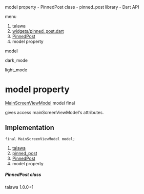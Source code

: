 




model property - PinnedPost class - pinned\_post library - Dart API







menu

1. [talawa](../../index.html)
2. [widgets/pinned\_post.dart](../../widgets_pinned_post/widgets_pinned_post-library.html)
3. [PinnedPost](../../widgets_pinned_post/PinnedPost-class.html)
4. model property

model


dark\_mode

light\_mode




# model property


[MainScreenViewModel](../../view_model_main_screen_view_model/MainScreenViewModel-class.html)
model
final

gives access mainScreenViewModel's attributes.


## Implementation

```
final MainScreenViewModel model;
```

 


1. [talawa](../../index.html)
2. [pinned\_post](../../widgets_pinned_post/widgets_pinned_post-library.html)
3. [PinnedPost](../../widgets_pinned_post/PinnedPost-class.html)
4. model property

##### PinnedPost class





talawa
1.0.0+1






